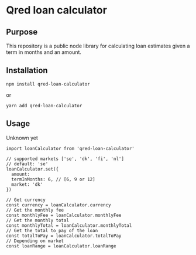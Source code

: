 # Qred loan calculator

## Purpose

This repository is a public node library for calculating loan estimates given a term in months and an amount.

## Installation

`npm install qred-loan-calculator`

or 

`yarn add qred-loan-calculator`

## Usage

Unknown yet

```
import loanCalculator from 'qred-loan-calculator'

// supported markets ['se', 'dk', 'fi', 'nl']
// default: 'se'
loanCalculator.set({
  amount: 
  termInMonths: 6, // [6, 9 or 12]
  market: 'dk'
})

// Get currency
const currency = loanCalculator.currency
// Get the monthly fee
const monthlyFee = loanCalculator.monthlyFee
// Get the monthly total
const monthlyTotal = loanCalculator.monthlyTotal
// Get the total to pay of the loan
const totalToPay = loanCalculator.totalToPay
// Depending on market 
const loanRange = loanCalculator.loanRange

```

###